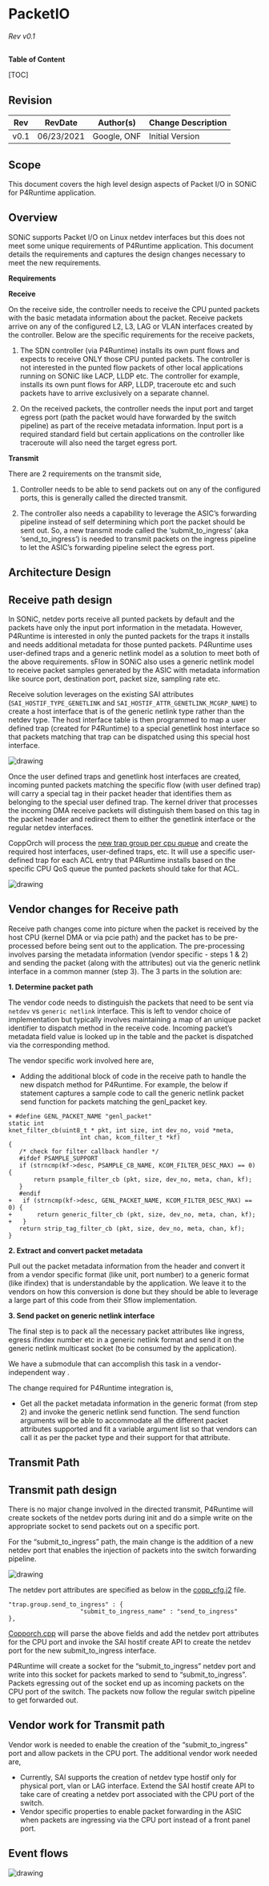 # **PacketIO**

_Rev v0.1_


## 
**Table of Content**


[TOC]



## Revision

Rev  | RevDate    | Author(s)   | Change Description
---- | ---------- | ----------- | ------------------
v0.1 | 06/23/2021 | Google, ONF | Initial Version



## Scope

This document covers the high level design aspects of Packet I/O in SONiC for P4Runtime application. 


## Overview

SONiC supports Packet I/O on Linux netdev interfaces but this does not meet some unique requirements of P4Runtime application. This document details the requirements and captures the design changes necessary to meet the new requirements.


**Requirements**


**Receive**


On the receive side, the controller needs to receive the CPU punted packets with the basic metadata information about the packet. Receive packets arrive on any of the configured L2, L3, LAG or VLAN interfaces created by the controller. Below are the specific requirements for the receive packets,


1. The SDN controller (via P4Runtime) installs its own punt flows and expects to receive ONLY those CPU punted packets. The controller is not interested in the punted flow packets of other local applications running on SONiC like LACP, LLDP etc. The controller for example, installs its own punt flows for ARP, LLDP, traceroute etc and such packets have to arrive exclusively on a separate channel.


2. On the received packets, the controller needs the input port and target egress port (path the packet would have forwarded by the switch pipeline) as part of the receive metadata information. Input port is a required standard field but certain applications on the controller like traceroute will also need the target egress port.


**Transmit**


There are 2 requirements on the transmit side,


1. Controller needs to be able to send packets out on any of the configured ports, this is generally called the directed transmit.  


2. The controller also needs a capability to leverage the ASIC’s forwarding pipeline instead of self determining which port the packet should be sent out. So, a new transmit mode called the ‘submit_to_ingress’ (aka ‘send_to_ingress’) is needed to transmit packets on the ingress pipeline to let the ASIC’s forwarding pipeline select the egress port.


## Architecture Design


## Receive path design 

In SONiC, netdev ports receive all punted packets by default and the packets have only the input port information in the metadata. However, P4Runtime is interested in only the punted packets for the traps it installs and needs additional metadata for those punted packets. P4Runtime uses user-defined traps and a generic netlink model as a solution to meet both of the above requirements. sFlow in SONiC also uses a generic netlink model to receive packet samples generated by the ASIC with metadata information like source port, destination port, packet size, sampling rate etc. 

Receive solution leverages on the existing SAI attributes (`SAI_HOSTIF_TYPE_GENETLINK` and `SAI_HOSTIF_ATTR_GENETLINK_MCGRP_NAME`) to create a host interface that is of the generic netlink type rather than the netdev type. The host interface table is then programmed to map a user defined trap (created for P4Runtime) to a special genetlink host interface so that packets matching that trap can be dispatched using this special host interface. 

![drawing](images/genetlink_rx.png)


Once the user defined traps and genetlink host interfaces are created, incoming punted packets matching the specific flow (with user defined trap) will carry a special tag in their packet header that identifies them as belonging to the special user defined trap. The kernel driver that processes the incoming DMA receive packets will distinguish them based on this tag in the packet header and redirect them to either the genetlink interface or the regular netdev interfaces.

CoppOrch will process the [new trap group per cpu queue](https://github.com/pins/sonic-buildimage/blob/pins/202012_20210206/files/image_config/copp/copp_cfg.j2#L67-L106) and create the required host interfaces, user-defined traps, etc. It will use a specific user-defined trap for each ACL entry that P4Runtime installs based on the specific CPU QoS queue the punted packets should take for that ACL.



![drawing](images/cpu_qos_trap.png)



## Vendor changes for Receive path 

Receive path changes come into picture when the packet is received by the host CPU (kernel DMA or via pcie path) and the packet has to be pre-processed before being sent out to the application. The pre-processing involves parsing the metadata information (vendor specific - steps 1 & 2) and sending the packet (along with the attributes) out via the generic netlink interface in a common manner (step 3). The 3 parts in the solution are:


**1. Determine packet path**

The vendor code needs to distinguish the packets that need to be sent via `netdev` vs `generic netlink` interface. This is left to vendor choice of implementation but typically involves maintaining a map of an unique packet identifier to dispatch method in the receive code. Incoming packet’s metadata field value is looked up in the table and the packet is dispatched via the corresponding method. 

The vendor specific work involved here are,



* Adding the additional block of code in the receive path to handle the new dispatch method for P4Runtime. For example, the below if statement captures a sample code to call the generic netlink packet send function for packets matching the genl_packet key.  

```
+ #define GENL_PACKET_NAME "genl_packet"
static int
knet_filter_cb(uint8_t * pkt, int size, int dev_no, void *meta,
                    int chan, kcom_filter_t *kf)
{
   /* check for filter callback handler */
   #ifdef PSAMPLE_SUPPORT
   if (strncmp(kf->desc, PSAMPLE_CB_NAME, KCOM_FILTER_DESC_MAX) == 0) {
       return psample_filter_cb (pkt, size, dev_no, meta, chan, kf);
   }
   #endif
+   if (strncmp(kf->desc, GENL_PACKET_NAME, KCOM_FILTER_DESC_MAX) == 0) {
+       return generic_filter_cb (pkt, size, dev_no, meta, chan, kf);
+   }
   return strip_tag_filter_cb (pkt, size, dev_no, meta, chan, kf);
}
```




**2. Extract and convert packet metadata** 

Pull out the packet metadata information from the header and convert it from a vendor specific format (like unit, port number) to a generic format (like ifindex) that is understandable by the application. We leave it to the vendors on how this conversion is done but they should be able to leverage a large part of this code from their Sflow implementation.


**3. Send packet on generic netlink interface**

The final step is to pack all the necessary packet attributes like ingress, egress ifindex number etc in a generic netlink format and send it on the generic netlink multicast socket (to be consumed by the application). 

We have a submodule that can accomplish this task in a vendor-independent way . 

The change required for P4Runtime integration is,



* Get all the packet metadata information in the generic format (from step 2) and invoke the generic netlink send function. The send function arguments will be able to accommodate all the different packet attributes supported and fit a variable argument list so that vendors can call it as per the packet type and their support for that attribute.


## Transmit Path 


## Transmit path design 

There is no major change involved in the directed transmit, P4Runtime will create sockets of the netdev ports during init and do a simple write on the appropriate socket to send packets out on a specific port.

For the “submit_to_ingress” path, the main change is the addition of a new netdev port that enables the injection of packets into the switch forwarding pipeline. 

![drawing](images/submit_to_ing.png)



The netdev port attributes are specified as below in the [copp_cfg.j2](https://github.com/Azure/sonic-buildimage-msft/blob/f6098c8c6d98ecc42e9a66711247aaf2c6fc4759/files/image_config/copp/copp_cfg.j2) file.


```
"trap.group.send_to_ingress" : {
                    "submit_to_ingress_name" : "send_to_ingress"
},
```


[Copporch.cpp](https://github.com/Azure/sonic-swss/blob/fb06c32b2e25e6057514e9455e997ff7edcb7340/orchagent/copporch.cpp) will parse the above fields and add the netdev port attributes for the CPU port and invoke the SAI hostif create API to create the netdev port for the new submit_to_ingress interface.

P4Runtime will create a socket for the “submit_to_ingress” netdev port and write into this socket for packets marked to send to “submit_to_ingress”. Packets egressing out of the socket end up as incoming packets on the CPU port of the switch. The packets now follow the regular switch pipeline to get forwarded out.


## Vendor work for Transmit path

Vendor work is needed to enable the creation of the “submit_to_ingress” port and allow packets in the CPU port. The additional vendor work needed are,



* Currently, SAI supports the creation of netdev type hostif only for physical port, vlan or LAG interface. Extend the SAI hostif create API to take care of creating a netdev port associated with the CPU port of the switch. 
* Vendor specific properties to enable packet forwarding in the ASIC when packets are ingressing via the CPU port instead of a front panel port.


## Event flows


![drawing](images/p4rt_flow.png)




